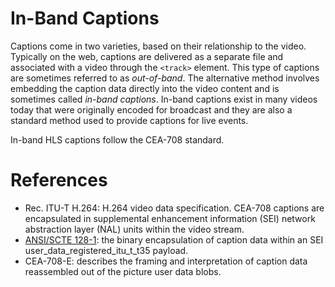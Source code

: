 # In-Band Captions
Captions come in two varieties, based on their relationship to the
video. Typically on the web, captions are delivered as a separate file
and associated with a video through the `<track>` element. This type
of captions are sometimes referred to as *out-of-band*. The
alternative method involves embedding the caption data directly into
the video content and is sometimes called *in-band captions*. In-band
captions exist in many videos today that were originally encoded for
broadcast and they are also a standard method used to provide captions
for live events.

In-band HLS captions follow the CEA-708 standard.

# References
- Rec. ITU-T H.264: H.264 video data specification. CEA-708 captions
  are encapsulated in supplemental enhancement information (SEI)
  network abstraction layer (NAL) units within the video stream.
- [ANSI/SCTE
  128-1](https://www.scte.org/documents/pdf/Standards/ANSI_SCTE%20128-1%202013.pdf):
  the binary encapsulation of caption data within an SEI
  user_data_registered_itu_t_t35 payload.
- CEA-708-E: describes the framing and interpretation of caption data
  reassembled out of the picture user data blobs.
